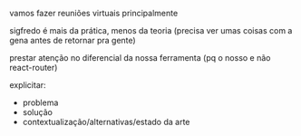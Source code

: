 vamos fazer reuniões virtuais principalmente

sigfredo é mais da prática, menos da teoria (precisa ver umas coisas com a gena antes de retornar pra gente)

prestar atenção no diferencial da nossa ferramenta (pq o nosso e não react-router)

explicitar:
- problema
- solução
- contextualização/alternativas/estado da arte

